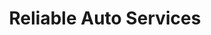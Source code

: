 ---
title: "Reliable Auto Services"
url: /waynesville/reliable-auto-services/
shop: Autowerkstatt
---